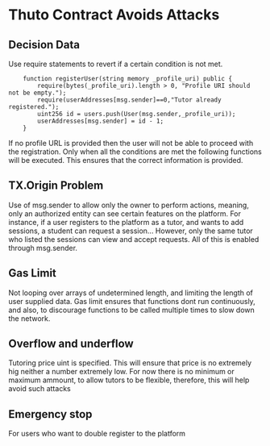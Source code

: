 # Thuto Contract Avoids Attacks

## Decision Data

Use require statements to revert if a certain condition is not met. 

```
    function registerUser(string memory _profile_uri) public {
        require(bytes(_profile_uri).length > 0, "Profile URI should not be empty.");
        require(userAddresses[msg.sender]==0,"Tutor already registered.");
        uint256 id = users.push(User(msg.sender,_profile_uri));
        userAddresses[msg.sender] = id - 1;
    }
```

If no profile URL is provided then the user will not be able to proceed with the registration. Only when all the conditions are met the following functions will be executed. This ensures that the correct information is provided.

## TX.Origin Problem

Use of msg.sender to allow only the owner to perform actions, meaning, only an authorized entity can see certain features on the platform. For instance, if a user registers to the platform as a tutor, and wants to add sessions, a student can request a session... However, only the same tutor who listed the sessions can view and accept requests. All of this is enabled through msg.sender.

## Gas Limit

Not looping over arrays of undetermined length, and limiting the length of user supplied data. Gas limit ensures that functions dont run continuously, and also, to discourage functions to be called multiple times to slow down the network.

## Overflow and underflow

Tutoring price uint is specified. This will ensure that price is no extremely hig neither a number extremely low. For now there is no minimum or maximum ammount, to allow tutors to be flexible, therefore, this will help avoid such attacks

## Emergency stop 

For users who want to double register to the platform